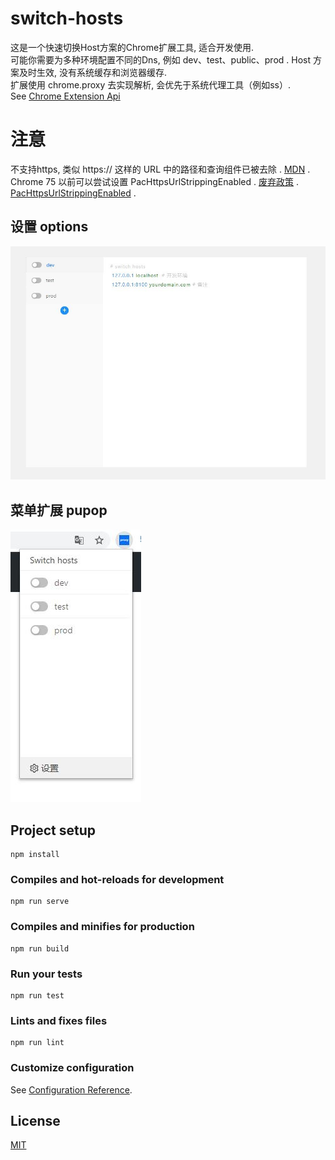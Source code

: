 # switch-hosts
这是一个快速切换Host方案的Chrome扩展工具, 适合开发使用.  
可能你需要为多种环境配置不同的Dns, 例如 dev、test、public、prod .
Host 方案及时生效, 没有系统缓存和浏览器缓存.   
扩展使用 chrome.proxy 去实现解析, 会优先于系统代理工具（例如ss）.  
See [Chrome Extension Api](https://developer.chrome.com/extensions/proxy) 

# 注意
不支持https, 类似 https:// 这样的 URL 中的路径和查询组件已被去除 .
[MDN](https://developer.mozilla.org/zh-CN/docs/Web/HTTP/Proxy_servers_and_tunneling/Proxy_Auto-Configuration_(PAC)_file) .
Chrome 75 以前可以尝试设置 PacHttpsUrlStrippingEnabled .
[废弃政策](https://support.google.com/chrome/a/answer/7643500?hl=zh-Hant) .
[PacHttpsUrlStrippingEnabled](https://cloud.google.com/docs/chrome-enterprise/policies/?policy=PacHttpsUrlStrippingEnabled) .


## 设置 options 
![image](https://github.com/besfro/switch-hosts/blob/master/public/options.png)

## 菜单扩展 pupop 
![image](https://github.com/besfro/switch-hosts/blob/master/public/pupop.png)

## Project setup
```
npm install
```

### Compiles and hot-reloads for development
```
npm run serve
```

### Compiles and minifies for production
```
npm run build
```

### Run your tests
```
npm run test
```

### Lints and fixes files
```
npm run lint
```

### Customize configuration
See [Configuration Reference](https://cli.vuejs.org/config/).

## License
[MIT](https://choosealicense.com/licenses/mit/)



